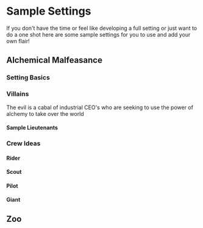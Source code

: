 # Sample Settings

If you don't have the time or feel like developing a full setting or just want to do a one shot here are some sample settings for you to use and add your own flair!

## Alchemical Malfeasance

### Setting Basics

### Villains

The evil is a cabal of industrial CEO's who are seeking to use the power of alchemy to take over the world

#### Sample Lieutenants

### Crew Ideas

#### Rider

#### Scout

#### Pilot

#### Giant

## Zoo